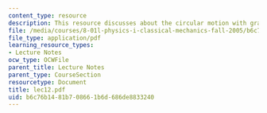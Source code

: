 ```yaml
---
content_type: resource
description: This resource discusses about the circular motion with gravity.
file: /media/courses/8-01l-physics-i-classical-mechanics-fall-2005/b6c76b1481b708661b6d686de8833240_lec12.pdf
file_type: application/pdf
learning_resource_types:
- Lecture Notes
ocw_type: OCWFile
parent_title: Lecture Notes
parent_type: CourseSection
resourcetype: Document
title: lec12.pdf
uid: b6c76b14-81b7-0866-1b6d-686de8833240
---
```

